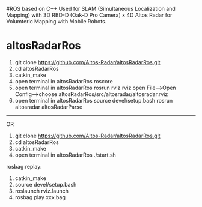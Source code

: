 #ROS based on C++
Used for SLAM (Simultaneous Localization and Mapping) with 3D RBD-D (Oak-D Pro Camera) x 4D Altos Radar for Volumteric Mapping with Mobile Robots.

# altosRadarRos
1. git clone https://github.com/Altos-Radar/altosRadarRos.git
2. cd altosRadarRos
3. catkin_make
4. open terminal in altosRadarRos
   roscore
5. open terminal in altosRadarRos
   rosrun rviz rviz
   open File-->Open Config-->choose altosRadarRos/src/altosradar/altosradar.rviz
6. open terminal in altosRadarRos
   source devel/setup.bash
   rosrun altosradar altosRadarParse  
   
------------------------------------------------------------------------------------   
   
   
OR
1. git clone https://github.com/Altos-Radar/altosRadarRos.git
2. cd altosRadarRos
3. catkin_make
4. open terminal in altosRadarRos
   ./start.sh
   
  rosbag replay: 
  1. catkin_make
  2. source devel/setup.bash
  3. roslaunch rviz.launch
  4. rosbag play xxx.bag
